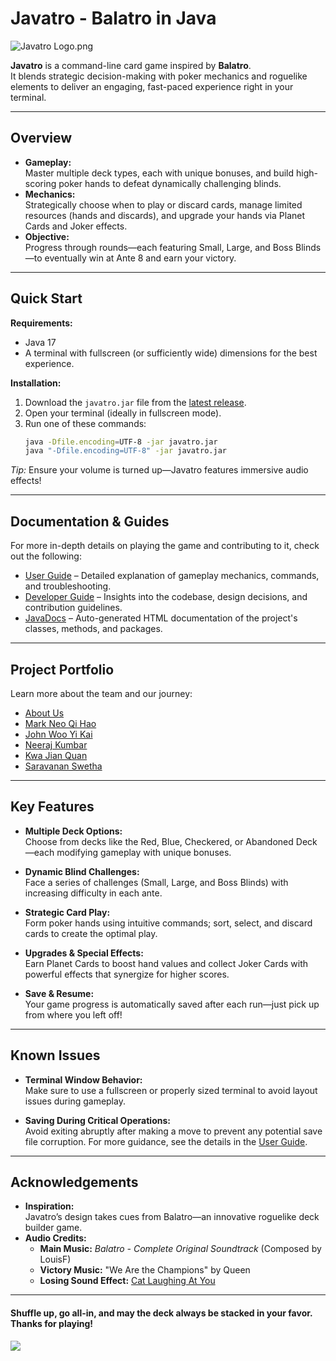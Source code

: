 # Javatro - Balatro in Java

![Javatro Logo.png](https://github.com/user-attachments/assets/20ae7c79-5c2d-42c5-a5a0-7bd921751852)

**Javatro** is a command-line card game inspired by **Balatro**.  
It blends strategic decision-making with poker mechanics and roguelike elements to deliver an engaging, fast-paced experience right in your terminal.

---

## Overview

- **Gameplay:**  
  Master multiple deck types, each with unique bonuses, and build high-scoring poker hands to defeat dynamically challenging blinds.  
- **Mechanics:**  
  Strategically choose when to play or discard cards, manage limited resources (hands and discards), and upgrade your hands via Planet Cards and Joker effects.  
- **Objective:**  
  Progress through rounds—each featuring Small, Large, and Boss Blinds—to eventually win at Ante 8 and earn your victory.
  
---

## Quick Start

**Requirements:**  
- Java 17  
- A terminal with fullscreen (or sufficiently wide) dimensions for the best experience.

**Installation:**  
1. Download the `javatro.jar` file from the [latest release](https://github.com/AY2425S2-CS2113-W13-1/tp/releases/tag/release-v2.1).  
2. Open your terminal (ideally in fullscreen mode).  
3. Run one of these commands:
   ```bash
   java -Dfile.encoding=UTF-8 -jar javatro.jar
   java "-Dfile.encoding=UTF-8" -jar javatro.jar
   ```

*Tip:* Ensure your volume is turned up—Javatro features immersive audio effects!

---

## Documentation & Guides

For more in-depth details on playing the game and contributing to it, check out the following:
- [User Guide](UserGuide.md) – Detailed explanation of gameplay mechanics, commands, and troubleshooting.
- [Developer Guide](DeveloperGuide.md) – Insights into the codebase, design decisions, and contribution guidelines.
- [JavaDocs](https://ay2425s2-cs2113-w13-1.github.io/tp/javadoc/index.html) – Auto-generated HTML documentation of the project's classes, methods, and packages.

---

## Project Portfolio

Learn more about the team and our journey:
- [About Us](AboutUs.md)
- [Mark Neo Qi Hao](team/markneoneo.md)
- [John Woo Yi Kai](team/jwyk.md)
- [Neeraj Kumbar](team/flyingapricot.md)
- [Kwa Jian Quan](team/k-j-q.md)
- [Saravanan Swetha](team/swethacool.md)

---

## Key Features

- **Multiple Deck Options:**  
  Choose from decks like the Red, Blue, Checkered, or Abandoned Deck—each modifying gameplay with unique bonuses.

- **Dynamic Blind Challenges:**  
  Face a series of challenges (Small, Large, and Boss Blinds) with increasing difficulty in each ante.

- **Strategic Card Play:**  
  Form poker hands using intuitive commands; sort, select, and discard cards to create the optimal play.

- **Upgrades & Special Effects:**  
  Earn Planet Cards to boost hand values and collect Joker Cards with powerful effects that synergize for higher scores.

- **Save & Resume:**  
  Your game progress is automatically saved after each run—just pick up from where you left off!

---

## Known Issues

- **Terminal Window Behavior:**  
  Make sure to use a fullscreen or properly sized terminal to avoid layout issues during gameplay.

- **Saving During Critical Operations:**  
  Avoid exiting abruptly after making a move to prevent any potential save file corruption. For more guidance, see the details in the [User Guide](UserGuide.md).

---

## Acknowledgements

- **Inspiration:**  
  Javatro’s design takes cues from Balatro—an innovative roguelike deck builder game.
- **Audio Credits:**
    - **Main Music:** *Balatro - Complete Original Soundtrack* (Composed by LouisF)
    - **Victory Music:** "We Are the Champions" by Queen
    - **Losing Sound Effect:** [Cat Laughing At You](https://youtu.be/L8XbI9aJOXk?feature=shared)

---

#### Shuffle up, go all-in, and may the deck always be stacked in your favor. Thanks for playing!

![](https://the-indie-in-former.com/wp-content/uploads/2024/09/Balatro-mobile-annoucement.jpg)
